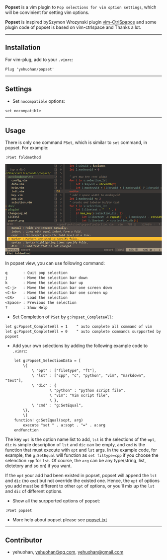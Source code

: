 
**Popset** is a vim plugin to `Pop selections for vim option settings`, which will be convinient for setting vim options.

**Popset** is inspired bySzymon Wrozynski plugin [vim-CtrlSpapce](https://github.com/vim-ctrlspace/vim-ctrlspace) and some plugin code of popset is based on vim-ctrlspace and Thanks a lot.


---
## Installation

For vim-plug, add to your `.vimrc`:

```vim
Plug 'yehuohan/popset'
```

---
## Settings

 - Set `nocompatible` options:

```vim
set nocompatible
```

---
## Usage

There is only one command `PSet`, which is similar to `set` command, in popset.
For example:
```
:PSet foldmethod
```
![popset](popset.png)

In popset view, you can use following command:

```    
q       : Quit pop selection
j       : Move the selection bar down
k       : Move the selection bar up
<C-j>   : Move the selection bar one screen down
<C-k>   : Move the selection bar one screen up
<CR>    : Load the selection
<Space> : Previous the selection
?       : Show Help
```

 - Set Completion of `PSet` by `g:Popset_CompleteAll`:

```vim
let g:Popset_CompleteAll = 1    " auto complete all command of vim
let g:Popset_CompleteAll = 0    " auto complete commands surpported by popset
```

 - Add your own selections by adding the following example code to `.vimrc`:

```vim
    let g:Popset_SelectionData = [
        \{
            \ "opt" : ["filetype", "ft"],
            \ "lst" : ["cpp", "c", "python", "vim", "markdown", "text"],
            \ "dic" : {
                    \ "python" : "python script file",
                    \ "vim": "Vim script file",
                    \ },
            \ "cmd" : "g:SetEqual",
        \},
        \]
    function! g:SetEqual(sopt, arg)
        execute "set " . a:sopt . "=" . a:arg
    endfunction
```

The key `opt` is the option name list to add, `lst` is the selections of the `opt`, `dic` is simple description of `lst` and `dic` can be empty, and `cmd` is the function that must execute with `opt` and `lst` args. In the example code, for example, the `g:SetEqual` will function as `set filtype=cpp` if you choose the selenction `cpp` for `lst`. Of course, the `arg` can be any type(string, list, dictetory and so on) if you want.

If the `opt` your add had been existed in popset, popset will append the `lst` and `dic` (no `cmd`) but not override the existed one. Hence, the `opt` of options you add must be different to other `opt` of options, or you'll mix up the `lst` and `dic` of different options.

 - Show all the surpported options of popset:

```vim
:PSet popset
```

- More help about popset please see [popset.txt](https://github.com/yehuohan/popset/blob/master/doc/popset.txt)

---
## Contributor
 - yehuohan, yehuohan@qq.com, yehuohan@gmail.com



